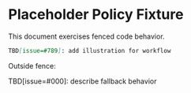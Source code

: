 # Placeholder Policy Fixture

This document exercises fenced code behavior.

```markdown
TBD[issue=#789]: add illustration for workflow
```

Outside fence:

TBD[issue=#000]: describe fallback behavior
